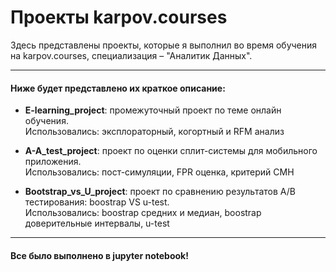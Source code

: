 # Проекты karpov.courses
Здесь представлены проекты, которые я выполнил во время обучения на karpov.courses, специализация – "Аналитик Данных". 

--- 

#### Ниже будет представлено их краткое описание: 

- **E-learning_project**: промежуточный проект по теме онлайн обучения.   
      Использовались: эксплораторный, когортный и RFM анализ
      
      
- **A-A_test_project**: проект по оценки сплит-системы для мобильного приложения.  
      Использовались: пост-симуляции, FPR оценка, критерий CMH
      
- **Bootstrap_vs_U_project**: проект по сравнению результатов А/B тестирования: boostrap VS u-test.  
      Использовались: boostrap средних и медиан, boostrap доверительные интервалы, u-test

---

#### Все было выполнено в jupyter notebook!
